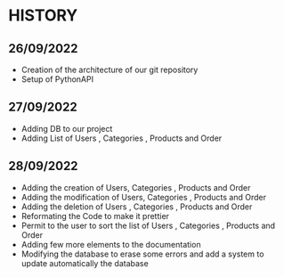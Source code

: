 # HISTORY

## 26/09/2022
* Creation of the architecture of our git repository
* Setup of PythonAPI


## 27/09/2022
* Adding DB to our project
* Adding List of Users , Categories , Products and Order

## 28/09/2022
* Adding the creation of Users, Categories , Products and Order
* Adding the modification of Users, Categories , Products and Order
* Adding the deletion of Users , Categories , Products and Order
* Reformating the Code to make it prettier
* Permit to the user to sort the list of Users , Categories , Products and Order
* Adding few more elements to the documentation
* Modifying the database to erase some errors and add a system to update automatically the database
